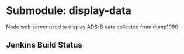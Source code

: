 # Submodule: display-data
Node web server used to display ADS-B data collected from dump1090

## Jenkins Build Status
